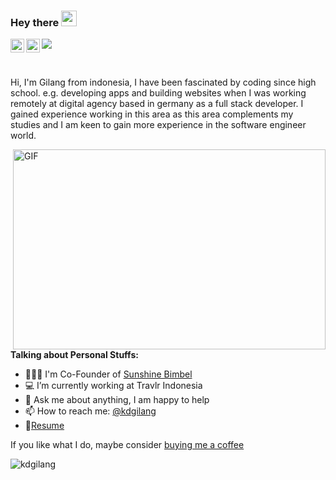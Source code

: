 ### Hey there <img src="https://media.giphy.com/media/hvRJCLFzcasrR4ia7z/giphy.gif" width="25px">
<a href="https://twitter.com/kdgilang" target="_blank">
  <img align="left" alt="Gilang | Twitter" width="22px" src="https://raw.githubusercontent.com/peterthehan/peterthehan/master/assets/twitter.svg" />
</a>
<a href="https://www.linkedin.com/in/kdgilang/" target="_blank">
  <img align="left" alt="Gilang LinkedIN" width="22px" src="https://raw.githubusercontent.com/peterthehan/peterthehan/master/assets/linkedin.svg" />
</a>

![](https://visitor-badge.glitch.me/badge?page_id=kdgilang.kadgilang)

<br />

Hi, I'm Gilang from indonesia, I have been fascinated by coding since high school. e.g. developing
apps and building websites when I was working remotely at digital agency based in germany as a full stack developer. I gained experience working in this
area as this area complements my studies and I am keen to gain more experience in the software engineer world.

  <img align="right" alt="GIF" src="https://github.com/kdgilang/kdgilang/blob/master/code.gif?raw=true" width="500" height="320" />
  
**Talking about Personal Stuffs:**

- 👨🏽‍💻 I'm Co-Founder of [Sunshine Bimbel](https://sunshinebimbel.com)
- 💻 I’m currently working at Travlr Indonesia
- 💬 Ask me about anything, I am happy to help
- 📫 How to reach me: [@kdgilang](https://twitter.com/kdgilang)
- 📝[Resume](https://drive.google.com/file/d/1Tl4ykzzl5Y_0yDVlD91Vqq7ygpnBJpGX/view)

If you like what I do, maybe consider [buying me a coffee](https://www.paypal.com/paypalme/buygilangacoffee/7)

<img src="https://github-readme-stats.vercel.app/api?username=kdgilang&show_icons=true&theme=dracula" alt="kdgilang" />
